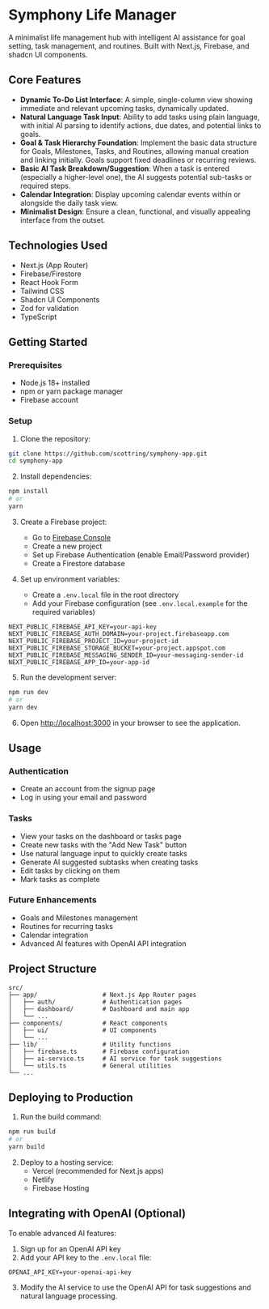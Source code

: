 # Symphony Life Manager

A minimalist life management hub with intelligent AI assistance for goal setting, task management, and routines. Built with Next.js, Firebase, and shadcn UI components.

## Core Features

- **Dynamic To-Do List Interface**: A simple, single-column view showing immediate and relevant upcoming tasks, dynamically updated.
- **Natural Language Task Input**: Ability to add tasks using plain language, with initial AI parsing to identify actions, due dates, and potential links to goals.
- **Goal & Task Hierarchy Foundation**: Implement the basic data structure for Goals, Milestones, Tasks, and Routines, allowing manual creation and linking initially. Goals support fixed deadlines or recurring reviews.
- **Basic AI Task Breakdown/Suggestion**: When a task is entered (especially a higher-level one), the AI suggests potential sub-tasks or required steps.
- **Calendar Integration**: Display upcoming calendar events within or alongside the daily task view.
- **Minimalist Design**: Ensure a clean, functional, and visually appealing interface from the outset.

## Technologies Used

- Next.js (App Router)
- Firebase/Firestore
- React Hook Form
- Tailwind CSS
- Shadcn UI Components
- Zod for validation
- TypeScript

## Getting Started

### Prerequisites

- Node.js 18+ installed
- npm or yarn package manager
- Firebase account

### Setup

1. Clone the repository:
```bash
git clone https://github.com/scottring/symphony-app.git
cd symphony-app
```

2. Install dependencies:
```bash
npm install
# or
yarn
```

3. Create a Firebase project:
   - Go to [Firebase Console](https://console.firebase.google.com/)
   - Create a new project
   - Set up Firebase Authentication (enable Email/Password provider)
   - Create a Firestore database

4. Set up environment variables:
   - Create a `.env.local` file in the root directory
   - Add your Firebase configuration (see `.env.local.example` for the required variables)

```
NEXT_PUBLIC_FIREBASE_API_KEY=your-api-key
NEXT_PUBLIC_FIREBASE_AUTH_DOMAIN=your-project.firebaseapp.com
NEXT_PUBLIC_FIREBASE_PROJECT_ID=your-project-id
NEXT_PUBLIC_FIREBASE_STORAGE_BUCKET=your-project.appspot.com
NEXT_PUBLIC_FIREBASE_MESSAGING_SENDER_ID=your-messaging-sender-id
NEXT_PUBLIC_FIREBASE_APP_ID=your-app-id
```

5. Run the development server:
```bash
npm run dev
# or
yarn dev
```

6. Open [http://localhost:3000](http://localhost:3000) in your browser to see the application.

## Usage

### Authentication

- Create an account from the signup page
- Log in using your email and password

### Tasks

- View your tasks on the dashboard or tasks page
- Create new tasks with the "Add New Task" button
- Use natural language input to quickly create tasks
- Generate AI suggested subtasks when creating tasks
- Edit tasks by clicking on them
- Mark tasks as complete

### Future Enhancements

- Goals and Milestones management
- Routines for recurring tasks
- Calendar integration
- Advanced AI features with OpenAI API integration

## Project Structure

```
src/
├── app/                  # Next.js App Router pages
│   ├── auth/             # Authentication pages
│   ├── dashboard/        # Dashboard and main app
│   └── ...
├── components/           # React components
│   ├── ui/               # UI components
│   └── ...
├── lib/                  # Utility functions
│   ├── firebase.ts       # Firebase configuration
│   ├── ai-service.ts     # AI service for task suggestions
│   └── utils.ts          # General utilities
└── ...
```

## Deploying to Production

1. Run the build command:
```bash
npm run build
# or
yarn build
```

2. Deploy to a hosting service:
   - Vercel (recommended for Next.js apps)
   - Netlify
   - Firebase Hosting

## Integrating with OpenAI (Optional)

To enable advanced AI features:

1. Sign up for an OpenAI API key
2. Add your API key to the `.env.local` file:
```
OPENAI_API_KEY=your-openai-api-key
```

3. Modify the AI service to use the OpenAI API for task suggestions and natural language processing.
